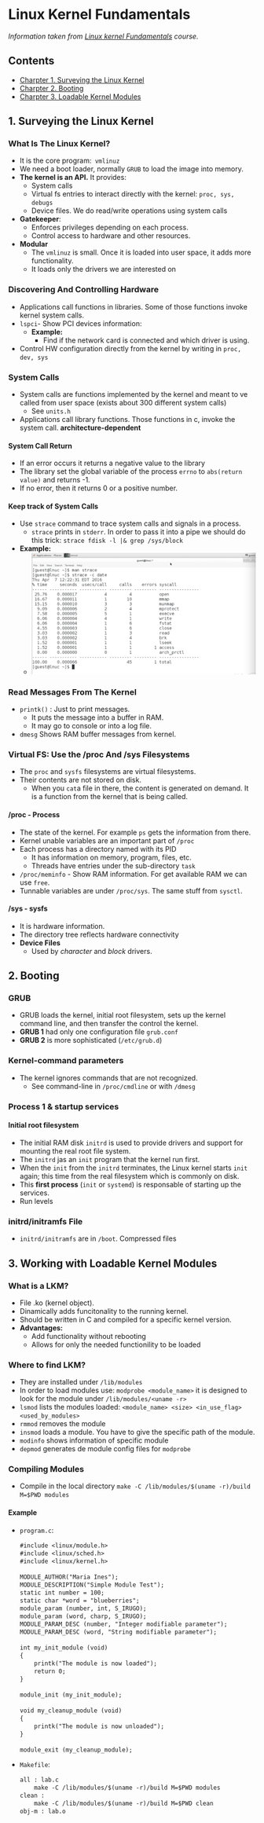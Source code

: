 # Linux Kernel Fundamentals

*Information taken from [Linux kernel Fundamentals](https://www.linkedin.com/learning/linux-kernel-fundamentals/) course.*

## Contents
* [Charpter 1. Surveying the Linux Kernel](#1-surveying-the-linux-kernel)
* [Charpter 2. Booting](#2-booting)
* [Charpter 3. Loadable Kernel Modules](#3-working-with-loadable-kernel-modules)


## 1. Surveying the Linux Kernel

### What Is The Linux Kernel?
- It is the core program:` vmlinuz`
- We need a boot loader, normally `GRUB` to load the image into memory.
- **The kernel is an API.** It provides:
    - System calls
    - Virtual fs entries to interact directly with the kernel: `proc, sys, debugs`
    - Device files. We do read/write operations using system calls
- **Gatekeeper**:
     - Enforces privileges depending on each process.
     - Control access to hardware and other resources.
- **Modular**
     - The `vmlinuz` is small. Once it is loaded into user space, it adds more functionality.
	- It loads only the drivers we are interested on
 
### Discovering And Controlling Hardware
- Applications call functions in libraries. Some of those functions invoke kernel system calls.
- `lspci`- Show PCI devices information:
	- **Example:**
		- Find if the network card is connected and which driver is using.
- Control HW configuration directly from the kernel by writing in `proc, dev, sys`
 
### System Calls
- System calls are functions implemented by the kernel and meant to ve called from user space (exists about 300 different system calls)
	- See 	`units.h`
- Applications call library functions. Those functions in c, invoke the system call. **architecture-dependent** 

#### System Call Return
-  If an error occurs it returns a negative value to the library
- The library set the global variable of the process `errno` to `abs(return value)` and returns -1.
- If no error, then it returns 0 or a positive  number.
#### Keep track of System Calls
- Use `strace` command to trace system calls and signals in a process.
	- `strace` prints in `stderr`. In order to pass it into a pipe we should do this trick:
		`strace fdisk -l |& grep /sys/block` 
- **Example:**
	- ![strace usage](images/strace_sample.png)

### Read Messages From The Kernel
- `printk()` : Just to print messages.
	- It puts the message into a buffer in RAM.
	- It may go to console or into a log file.
- `dmesg` Shows RAM buffer messages from kernel.
 
### Virtual FS: Use the /proc And /sys Filesystems
- The `proc` and `sysfs` filesystems are virtual filesystems.
- Their contents are not stored on disk.
	- When you `cat`a file in there, the content is generated on demand. It is a function from the kernel that is being called.

#### /proc - Process
-  The state of the kernel. For example `ps` gets the information  from there.
- Kernel unable variables are an important part of `/proc`
- Each process has a directory named with its PID
	- It has information on memory, program, files, etc.
	- Threads have entries under the sub-directory `task`
- `/proc/meminfo` - Show RAM information. For get available RAM we can use `free`.
- Tunnable variables are under `/proc/sys`. The same stuff from `sysctl`.

#### /sys - sysfs
- It is hardware information.
-  The directory tree reflects hardware connectivity
- **Device Files**
	- Used by *character* and *block* drivers.

## 2. Booting
### GRUB
- GRUB loads the kernel, initial root filesystem, sets up the kernel command line, and then transfer the control the kernel.
- **GRUB 1** had only one configuration file `grub.conf`
- **GRUB 2** is more sophisticated (`/etc/grub.d`)

### Kernel-command parameters
- The kernel ignores commands that are not recognized.
	- See command-line in `/proc/cmdline` or with `/dmesg`

### Process 1 & startup services
#### Initial root filesystem
- The initial RAM disk `initrd` is used to provide drivers and support for mounting the real root file system.
- The `initrd` jas an `init` program that the kernel run first.
- When the `init` from the `initrd` terminates, the Linux kernel starts `init` again; this time from the real filesystem which is commonly on disk.
- This **first process** (`init` or `systemd`) is responsable of starting up the services.
- Run levels

### initrd/initramfs File
- `initrd/initramfs` are in `/boot`. Compressed files

## 3. Working with Loadable Kernel Modules

### What is a LKM?
- File .ko (kernel object).
- Dinamically adds funcitonality to the running kernel.
- Should be written in C and compiled for a specific kernel version.
- **Advantages:**
	- Add functionality without rebooting
	- Allows for only the needed functionility to be loaded

### Where to find LKM?
- They are installed under `/lib/modules`
- In order to load modules use: `modprobe <module_name>`
		it is designed to look for the module under `/lib/modules/<uname -r>`
- `lsmod` lists the modules loaded: 
		```<module_name> <size> <in_use_flag> <used_by_modules>```
- `rmmod` removes the module
- `insmod` loads a module. You have to give the specific path of the module.
- `modinfo` shows information of specific module
- `depmod` generates de module config files for `modprobe`

### Compiling Modules
- Compile in the local directory
```make -C /lib/modules/$(uname -r)/build M=$PWD modules```
 
#### Example
- `program.c`:

	```
	#include <linux/module.h>
	#include <linux/sched.h>
	#include <linux/kernel.h>
	
	MODULE_AUTHOR("Maria Ines");
	MODULE_DESCRIPTION("Simple Module Test");
	static int number = 100;
	static char *word = "blueberries";
	module_param (number, int, S_IRUGO);
	module_param (word, charp, S_IRUGO);
	MODULE_PARAM_DESC (number, "Integer modifiable parameter");
	MODULE_PARAM_DESC (word, "String modifiable parameter");
	
	int my_init_module (void) 
	{
		printk("The module is now loaded");
		return 0;
	}
	
	module_init (my_init_module);
	
	void my_cleanup_module (void)
	{
		printk("The module is now unloaded");
	}
	
	module_exit (my_cleanup_module);
	```
- `Makefile`:

	```
	all : lab.c
		make -C /lib/modules/$(uname -r)/build M=$PWD modules
	clean :
		make -C /lib/modules/$(uname -r)/build M=$PWD clean
	obj-m : lab.o
	```
